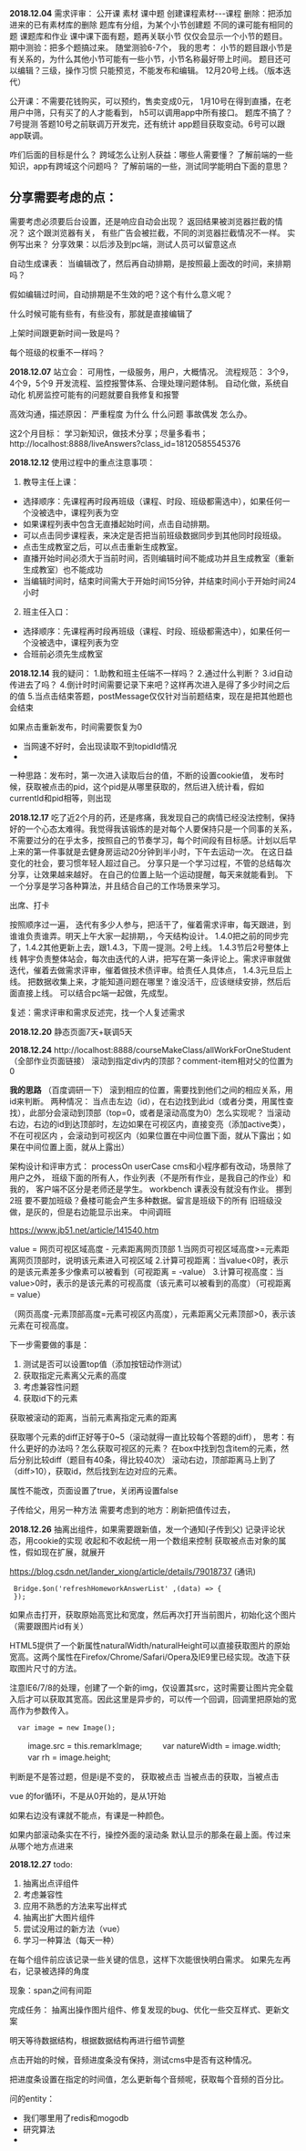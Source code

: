  **2018.12.04**
 需求评审：
 公开课
 素材
课中题
创建课程素材---课程
删除：把添加进来的已有素材库的删除
题库有分组，为某个小节创建题
不同的课可能有相同的题
课题库和作业
课中课下面有题，题再关联小节
仅仅会显示一个小节的题目。
期中测验：把多个题搞过来。
随堂测验6-7个，
我的思考：
小节的题目跟小节是有关系的，为什么其他小节可能有一些小节，小节名称最好带上时间。
题目还可以编辑？三级，操作习惯
只能预览，不能发布和编辑。
12月20号上线。（版本迭代）

公开课：不需要花钱购买，可以预约，售卖变成0元，
1月10号在得到直播，在老用户中筛，只有买了的人才能看到，
h5可以调用app中所有接口。
题库不搞了？7号提测
答题10号之前联调万开发完，还有统计
app题目获取变动。6号可以跟app联调。

咋们后面的目标是什么？
跨域怎么让别人获益：哪些人需要懂？
了解前端的一些知识，app有跨域这个问题吗？
了解前端的一些，测试同学能明白下面的意思？

## 分享需要考虑的点：
需要考虑必须要后台设置，还是响应自动会出现？
返回结果被浏览器拦截的情况？ 这个跟浏览器有关， 有些广告会被拦截，不同的浏览器拦截情况不一样。
实例写出来？
分享效果：以后涉及到pc端，测试人员可以留意这点

自动生成课表：
当编辑改了，然后再自动排期，是按照最上面改的时间，来排期吗？

假如编辑过时间，自动排期是不生效的吧？这个有什么意义呢？

什么时候可能有些有，有些没有，那就是直接编辑了

上架时间跟更新时间一致是吗？

每个班级的权重不一样吗？

 **2018.12.07**
 站立会：
可用性，一级服务，用户，大概情况。
流程规范：
3个9，4个9，5个9
开发流程、监控报警体系、合理处理问题体制。
自动化做，系统自动化
机房监控可能有的问题就要自我修复和报警

高效沟通，描述原因：
严重程度
为什么
什么问题
事故偶发
怎么办。

这2个月目标：
学习新知识，做技术分享；尽量多看书；
http://localhost:8888/liveAnswers?class_id=18120585545376

**2018.12.12**
使用过程中的重点注意事项：
1. 教导主任上课：
- 选择顺序：先课程再时段再班级（课程、时段、班级都需选中），如果任何一个没被选中，课程列表为空
- 如果课程列表中包含无直播起始时间，点击自动排期。
- 可以点击同步课程表，来决定是否把当前班级数据同步到其他同时段班级。
- 点击生成教室之后，可以点击重新生成教室。
- 直播开始时间必须大于当前时间，否则编辑时间不能成功并且生成教室（重新生成教室）也不能成功
- 当编辑时间时，结束时间需大于开始时间15分钟，并结束时间小于开始时间24小时

2. 班主任入口：
- 选择顺序：先课程再时段再班级（课程、时段、班级都需选中），如果任何一个没被选中，课程列表为空
- 合班前必须先生成教室

**2018.12.14**
我的疑问：
1.助教和班主任端不一样吗？
2.通过什么判断？
3.id自动传进去了吗？
4.倒计时时间需要记录下来吧？这样再次进入是得了多少时间之后的值
5.当点击结束答题，postMessage仅仅针对当前题结束，现在是把其他题也会结束

如果点击重新发布，时间需要恢复为0

- 当网速不好时，会出现读取不到topidId情况
-


一种思路：发布时，第一次进入读取后台的值，不断的设置cookie值，
发布时候，获取被点击的pid，这个pid是从哪里获取的，然后进入统计看，假如currentId和pid相等，则出现

**2018.12.17**
吃了近2个月的药，还是疼痛，我发现自己的病情已经没法控制，保持好的一个心态太难得。我觉得我该锻炼的是对每个人要保持只是一个同事的关系，不需要过分的在乎太多，按照自己的节奏学习，每个时间段有目标感。计划以后早上来的第一件事就是去健身房运动20分钟到半小时，下午去运动一次。
在这日益变化的社会，要习惯年轻人超过自己。
分享只是一个学习过程，不管的总结每次分享，让效果越来越好。
在自己的位置上贴一个运动提醒，每天来就能看到。
下一个分享是学习各种算法，并且结合自己的工作场景来学习。


出席、打卡

按照顺序过一遍，
迭代有多少人参与，把活干了，催着需求评审，每天跟进，到谁谁负责谁弄。明天上午大家一起排期，，今天结构设计。
1.4.0把之前的同步完了，1.4.2其他更新上去，跟1.4.3，下周一提测。2号上线。
1.4.3节后2号整体上线
韩宇负责整体站会，每次由迭代的人讲，把写在第一条评论上。需求评审就做迭代，催着去做需求评审，催着做技术债评审。给责任人具体点，
1.4.3元旦后上线。
把数据收集上来，才能知道问题在哪里？谁没活干，应该继续安排，然后后面直接上线。
可以结合pc端一起做，先成型。

复述：需求评审和需求反述完，找一个人复述需求

**2018.12.20**
静态页面7天+联调5天

**2018.12.24**
http://localhost:8888/courseMakeClass/allWorkForOneStudent  （全部作业页面链接）
滚动到指定div内的顶部？comment-item相对父的位置为0

**我的思路** （百度调研一下）
滚到相应的位置，需要找到他们之间的相应关系，用id来判断。
两种情况：
当点击左边（id），在右边找到此id（或者分类，用属性查找），此部分会滚动到顶部（top=0，或者是滚动高度为0）怎么实现呢？
当滚动右边，右边的id到达顶部时，左边如果在可视区内，直接变亮（添加active类），不在可视区内 ，会滚动到可视区内（如果位置在中间位置下面，就从下露出；如果在中间位置上面，就从上露出）


架构设计和评审方式：
processOn
userCase
cms和小程序都有改动，场景除了用户之外，
班级下面的所有人，作业列表（不是所有作业，是我自己的作业）和我的，
客户端不区分是老师还是学生。
workbench
课表没有就没有作业。
挪到2班
要不要加班级？叠楼可能会产生多种数据。留言是班级下的所有
旧班级没做，是灰的，但是右边能显示出来。
中间调班

https://www.jb51.net/article/141540.htm

value = 网页可视区域高度 - 元素距离网页顶部
1.当网页可视区域高度>=元素距离网页顶部时，说明该元素进入可视区域
2.计算可视距离：当value<0时，表示的是该元素差多少像素可以被看到（可视距离 = -value）
3.计算可视高度：当value>0时，表示的是该元素的可视高度（该元素可以被看到的高度）（可视距离 = value）



（网页高度-元素顶部高度=元素可视区内高度），元素距离父元素顶部>0，表示该元素在可视高度。

下一步需要做的事是：
1. 测试是否可以设置top值（添加按钮动作测试）
2. 获取指定元素离父元素的高度
3. 考虑兼容性问题
4. 获取id下的元素

获取被滚动的距离，当前元素离指定元素的距离

获取哪个元素的diff正好等于0~5（滚动就得一直比较每个答题的diff），
思考：有什么更好的办法吗？怎么获取可视区的元素？
在box中找到包含item的元素，然后分别比较diff（题目有40条，得比较40次）
滚动右边，顶部距离马上到了（diff>10），获取id，然后找到左边对应的元素。

属性不能改，页面设置了true，关闭再设置false

子传给父，用另一种方法
需要考虑到的地方：刷新把值传过去，

**2018.12.26**
抽离出组件，如果需要跟新值，发一个通知(子传到父)
记录评论状态，用cookie的实现
收起和不收起统一用一个数组来控制
获取被点击对象的属性，假如现在扩展，就展开

https://blog.csdn.net/lander_xiong/article/details/79018737 (通讯)

     Bridge.$on('refreshHomeworkAnswerList' ,(data) => {
     });
    
如果点击打开，获取原始高宽比和宽度，然后再次打开当前图片，初始化这个图片（需要跟图片id有关）


HTML5提供了一个新属性naturalWidth/naturalHeight可以直接获取图片的原始宽高。这两个属性在Firefox/Chrome/Safari/Opera及IE9里已经实现。改造下获取图片尺寸的方法。


注意IE6/7/8的处理，创建了一个新的img，仅设置其src，这时需要让图片完全载入后才可以获取其宽高。因此这里是异步的，可以传一个回调，回调里把原始的宽高作为参数传入。

      var image = new Image();
  　　 image.src = this.remarkImage;
  　　 var natureWidth = image.width;
  　　 var rh = image.height;

  判断是不是答过题，但是i是不变的，
  获取被点击
  当被点击的获取，当被点击

  vue 的for循环i，不是从0开始的，是从1开始

  如果右边没有课就不能点，有课是一种颜色。

  如果内部滚动条实在不行，操控外面的滚动条
  默认显示的那条在最上面。传过来从哪个地方点进来

  **2018.12.27**
  todo:
  1. 抽离出点评组件
  2. 考虑兼容性
  3. 应用不熟悉的方法来写出样式
  4. 抽离出扩大图片组件
  5. 尝试没用过的新方法（vue）
  6. 学习一种算法（每天一种）

在每个组件前应该记录一些关键的信息，这样下次能很快明白需求。
如果先左再右，记录被选择的角度

现象：span之间有间距

完成任务：
抽离出操作图片组件、修复发现的bug、优化一些交互样式、更新文案


明天等待数据结构，根据数据结构再进行细节调整

点击开始的时候，音频进度条没有保持，测试cms中是否有这种情况。

把进度条设置在指定的时间值，怎么更新每个音频呢，获取每个音频的百分比。

问的entity：
- 我们哪里用了redis和mogodb
- 研究算法
- 

